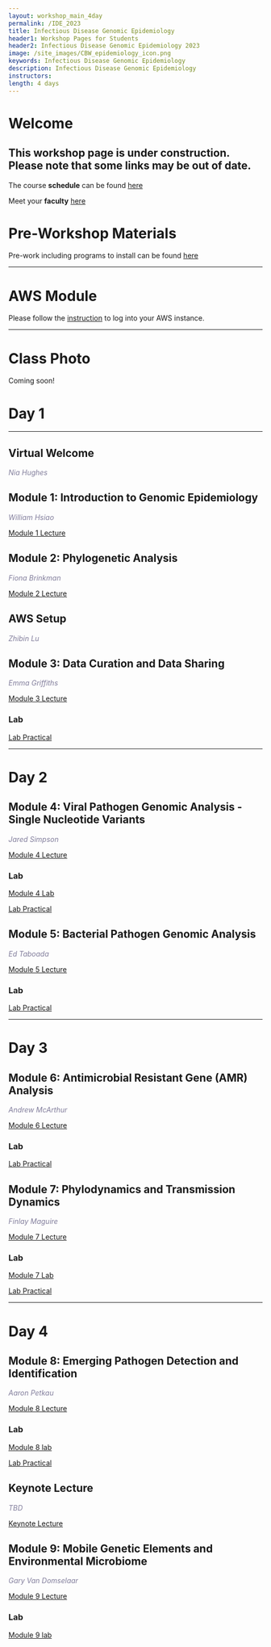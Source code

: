 ```yaml
---
layout: workshop_main_4day
permalink: /IDE_2023
title: Infectious Disease Genomic Epidemiology
header1: Workshop Pages for Students
header2: Infectious Disease Genomic Epidemiology 2023
image: /site_images/CBW_epidemiology_icon.png
keywords: Infectious Disease Genomic Epidemiology
description: Infectious Disease Genomic Epidemiology
instructors: 
length: 4 days
---
```


# Welcome <a id="welcome"></a> 

## This workshop page is under construction. Please note that some links may be out of date.

The course **schedule** can be found [here](https://bioinformaticsdotca.github.io/IDE_2023_schedule)

Meet your **faculty** [here]()

# Pre-Workshop Materials <a id="preworkshop"></a>

Pre-work including programs to install can be found [here](https://forms.gle/zJ1ekmvePMiPZ6zu9)

***

# AWS Module <a id="preworkshop"></a>

Please follow the [instruction](https://bioinformaticsdotca.github.io/AWS_setup) to log into your AWS instance.

***

# Class Photo

Coming soon!



# Day 1 <a id="day1"></a>

***

## Virtual Welcome

*<font color="#827e9c"> Nia Hughes</font>*

## Module 1: Introduction to Genomic Epidemiology

*<font color="#827e9c">William Hsiao</font>*  

[Module 1 Lecture]()


## Module 2: Phylogenetic Analysis
*<font color="#827e9c">Fiona Brinkman</font>*  

[Module 2 Lecture]()
 

## AWS Setup
*<font color="#827e9c">Zhibin Lu</font>* 


## Module 3: Data Curation and Data Sharing

*<font color="#827e9c">Emma Griffiths</font>*  

[Module 3 Lecture]()

### Lab
 
[Lab Practical]()


***
# Day 2 <a id="day2"></a>

## Module 4: Viral Pathogen Genomic Analysis - Single Nucleotide Variants 

*<font color="#827e9c">Jared Simpson</font>*  

[Module 4 Lecture]()
 
### Lab

[Module 4 Lab]()

[Lab Practical]()


## Module 5: Bacterial Pathogen Genomic Analysis

*<font color="#827e9c">Ed Taboada</font>*  

[Module 5 Lecture]()
 
### Lab
 
[Lab Practical]()



***
# Day 3 <a id="day3"></a>


## Module 6: Antimicrobial Resistant Gene (AMR) Analysis

*<font color="#827e9c">Andrew McArthur</font>*  

[Module 6 Lecture]()
 
### Lab
 
[Lab Practical]()



## Module 7: Phylodynamics and Transmission Dynamics 

*<font color="#827e9c">Finlay Maguire</font>*  

[Module 7 Lecture]()
 
### Lab

[Module 7 Lab]()

[Lab Practical]()



***
# Day 4 <a id="day4"></a>


## Module 8: Emerging Pathogen Detection and Identification

*<font color="#827e9c">Aaron Petkau</font>*  

[Module 8 Lecture]()

### Lab
[Module 8 lab]()

[Lab Practical]()


## Keynote Lecture

*<font color="#827e9c">TBD</font>*  

[Keynote Lecture]()


## Module 9: Mobile Genetic Elements and Environmental Microbiome 

*<font color="#827e9c">Gary Van Domselaar</font>*  

[Module 9 Lecture]()

### Lab
[Module 9 lab]()

